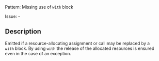 Pattern: Missing use of `with` block

Issue: -

## Description

Emitted if a resource-allocating assignment or call may be replaced by a `with` block. By using `with` the release of the allocated resources is ensured even in the case of an exception.
